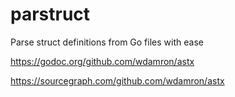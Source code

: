 # parstruct
Parse struct definitions from Go files with ease

https://godoc.org/github.com/wdamron/astx

https://sourcegraph.com/github.com/wdamron/astx
